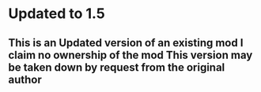 # Updated to 1.5
## This is an Updated version of an existing mod I claim no ownership of the mod This version may be taken down by request from the original author

